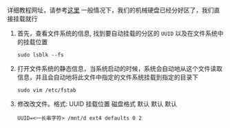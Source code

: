 详细教程网址，请参考[这里](https://www.digitalocean.com/community/tutorials/how-to-partition-and-format-storage-devices-in-linux)
一般情况下，我们的机械硬盘已经分好区了，我们直接挂载就行

1. 首先，查看文件系统的信息, 找到要自动挂载的分区的 `UUID` 以及在文件系统中的挂载位置
    ```
    sudo lsblk --fs
    ```
2. 打开文件系统的静态信息，当系统启动的时候，系统会自动地从这个文件读取信息，并且会自动地将此文件中指定的文件系统挂载到指定的目录下
    ```
    sudo vim /etc/fstab
    ```
3. 修改改文件。格式: UUID 挂载位置 磁盘格式 默认 默认 默认
    ```
    UUID=<一长串字符> /mnt/d ext4 defaults 0 2
    ```

